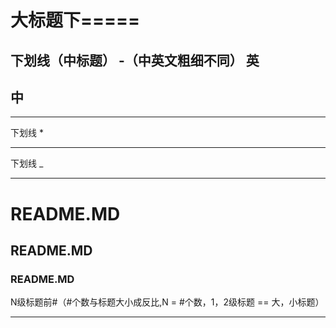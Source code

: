 大标题下=====
=====
下划线（中标题） -（中英文粗细不同）
英
------------
中
-----------
____________
下划线 *
***********
下划线 _
____________
# README.MD
## README.MD
### README.MD
N级标题前#（#个数与标题大小成反比,N = #个数，1，2级标题 == 大，小标题）
____________


